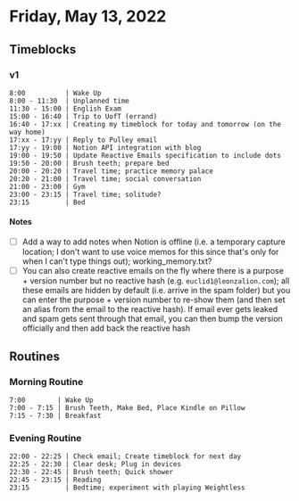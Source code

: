 # Friday, May 13, 2022

## Timeblocks

### v1

```timeblock
8:00          | Wake Up
8:00 - 11:30  | Unplanned time
11:30 - 15:00 | English Exam
15:00 - 16:40 | Trip to UofT (errand)
16:40 - 17:xx | Creating my timeblock for today and tomorrow (on the way home)
17:xx - 17:yy | Reply to Pulley email
17:yy - 19:00 | Notion API integration with blog
19:00 - 19:50 | Update Reactive Emails specification to include dots
19:50 - 20:00 | Brush teeth; prepare bed
20:00 - 20:20 | Travel time; practice memory palace
20:20 - 21:00 | Travel time; social conversation
21:00 - 23:00 | Gym
23:00 - 23:15 | Travel time; solitude?
23:15         | Bed
```

#### Notes

- [ ] Add a way to add notes when Notion is offline (i.e. a temporary capture location; I don't want to use voice memos for this since that's only for when I can't type things out); working_memory.txt?
- [ ] You can also create reactive emails on the fly where there is a purpose + version number but no reactive hash (e.g. `euclid1@leonzalion.com`); all these emails are hidden by default (i.e. arrive in the spam folder) but you can enter the purpose + version number to re-show them (and then set an alias from the email to the reactive hash). If email ever gets leaked and spam gets sent through that email, you can then bump the version officially and then add back the reactive hash

## Routines

### Morning Routine

```timeblock
7:00        | Wake Up
7:00 - 7:15 | Brush Teeth, Make Bed, Place Kindle on Pillow
7:15 - 7:30 | Breakfast
```

### Evening Routine

```timeblock
22:00 - 22:25 | Check email; Create timeblock for next day
22:25 - 22:30 | Clear desk; Plug in devices
22:30 - 22:45 | Brush teeth; Quick shower
22:45 - 23:15 | Reading
23:15         | Bedtime; experiment with playing Weightless
```
